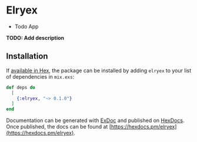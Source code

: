 # Elryex
- Todo App

**TODO: Add description**

## Installation

If [available in Hex](https://hex.pm/docs/publish), the package can be installed
by adding `elryex` to your list of dependencies in `mix.exs`:

```elixir
def deps do
  [
    {:elryex, "~> 0.1.0"}
  ]
end
```

Documentation can be generated with [ExDoc](https://github.com/elixir-lang/ex_doc)
and published on [HexDocs](https://hexdocs.pm). Once published, the docs can
be found at [https://hexdocs.pm/elryex](https://hexdocs.pm/elryex).

